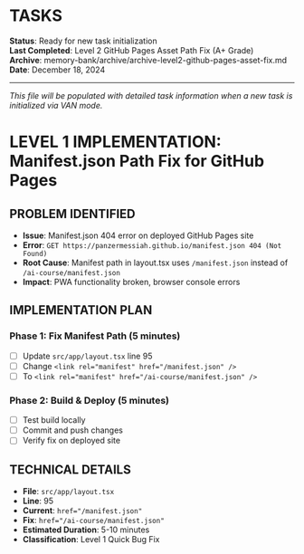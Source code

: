 # TASKS

**Status**: Ready for new task initialization  
**Last Completed**: Level 2 GitHub Pages Asset Path Fix (A+ Grade)  
**Archive**: memory-bank/archive/archive-level2-github-pages-asset-fix.md  
**Date**: December 18, 2024

---

*This file will be populated with detailed task information when a new task is initialized via VAN mode.*

# LEVEL 1 IMPLEMENTATION: Manifest.json Path Fix for GitHub Pages

## PROBLEM IDENTIFIED
- **Issue**: Manifest.json 404 error on deployed GitHub Pages site
- **Error**: `GET https://panzermessiah.github.io/manifest.json 404 (Not Found)`
- **Root Cause**: Manifest path in layout.tsx uses `/manifest.json` instead of `/ai-course/manifest.json`
- **Impact**: PWA functionality broken, browser console errors

## IMPLEMENTATION PLAN

### Phase 1: Fix Manifest Path (5 minutes)
- [ ] Update `src/app/layout.tsx` line 95
- [ ] Change `<link rel="manifest" href="/manifest.json" />` 
- [ ] To `<link rel="manifest" href="/ai-course/manifest.json" />`

### Phase 2: Build & Deploy (5 minutes)
- [ ] Test build locally
- [ ] Commit and push changes
- [ ] Verify fix on deployed site

## TECHNICAL DETAILS
- **File**: `src/app/layout.tsx`
- **Line**: 95
- **Current**: `href="/manifest.json"`
- **Fix**: `href="/ai-course/manifest.json"`
- **Estimated Duration**: 5-10 minutes
- **Classification**: Level 1 Quick Bug Fix
